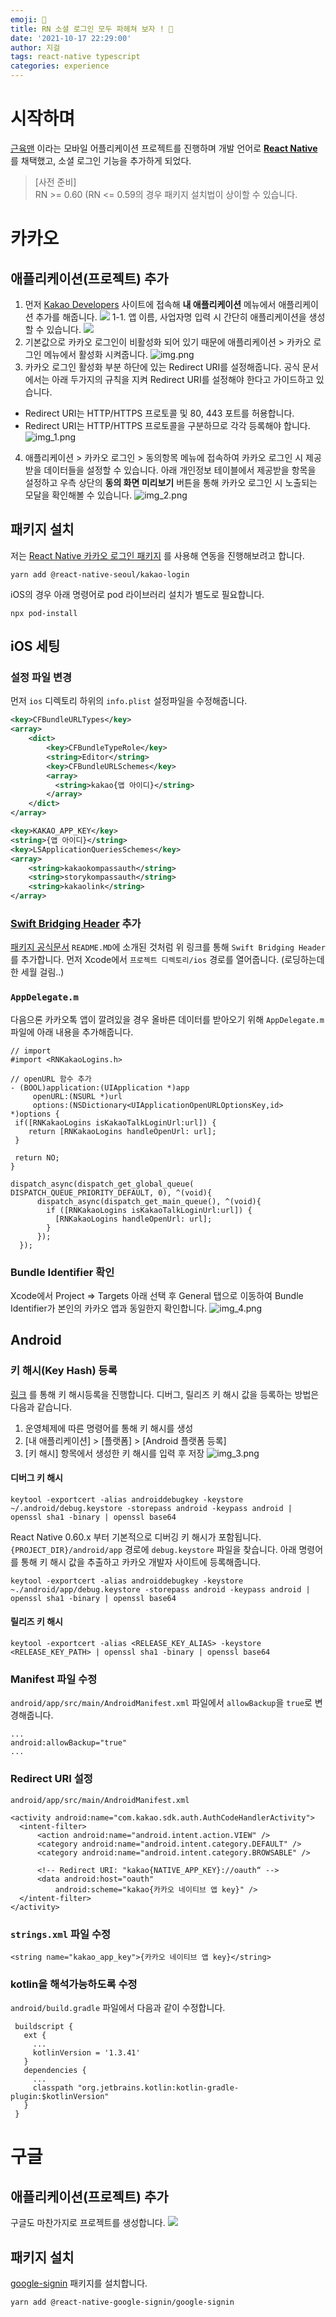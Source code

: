 ```yaml
---
emoji: 💬
title: RN 소셜 로그인 모두 파헤쳐 보자 ! 👀
date: '2021-10-17 22:29:00'
author: 지걸
tags: react-native typescript
categories: experience
---
```

# 시작하며
[근육맨](https://github.com/jiyaaany/muscleman) 이라는 모바일 어플리케이션 프로젝트를 진행하며 개발 언어로 **[React Native](https://reactnative.dev/)** 를 채택했고, 소셜 로그인 기능을 추가하게 되었다.
>[사전 준비]  
RN >= 0.60 (RN <= 0.59의 경우 패키지 설치법이 상이할 수 있습니다.

# 카카오
## 애플리케이션(프로젝트) 추가
1. 먼저 [Kakao Developers](https://developers.kakao.com/) 사이트에 접속해 **내 애플리케이션** 메뉴에서 애플리케이션 추가를 해줍니다.
![](https://images.velog.io/images/jiyaaany/post/827afc82-7c66-46e3-b681-3df37ac7d10f/image.png)
1-1. 앱 이름, 사업자명 입력 시 간단히 애플리케이션을 생성할 수 있습니다.
![](https://images.velog.io/images/jiyaaany/post/4c45871b-1d93-45f3-975b-248f6f8620d4/image.png)
2. 기본값으로 카카오 로그인이 비활성화 되어 있기 때문에 애플리케이션 > 카카오 로그인 메뉴에서 활성화 시켜줍니다.
![img.png](img.png)
3. 카카오 로그인 활성화 부분 하단에 있는 Redirect URI를 설정해줍니다. 공식 문서에서는 아래 두가지의 규칙을 지켜 Redirect URI를 설정해야 한다고 가이드하고 있습니다.
- Redirect URI는 HTTP/HTTPS 프로토콜 및 80, 443 포트를 허용합니다.
- Redirect URI는 HTTP/HTTPS 프로토콜을 구분하므로 각각 등록해야 합니다.
![img_1.png](img_1.png)
4. 애플리케이션 > 카카오 로그인 > 동의항목 메뉴에 접속하여 카카오 로그인 시 제공 받을 데이터들을 설정할 수 있습니다. 아래 개인정보 테이블에서 제공받을 항목을 설정하고 우측 상단의 **동의 화면 미리보기** 버튼을 통해 카카오 로그인 시 노출되는 모달을 확인해볼 수 있습니다.
![img_2.png](img_2.png)

## 패키지 설치
저는 [React Native 카카오 로그인 패키지](https://github.com/react-native-seoul/react-native-kakao-login) 를 사용해 연동을 진행해보려고 합니다.
```
yarn add @react-native-seoul/kakao-login
```
iOS의 경우 아래 명령어로 pod 라이브러리 설치가 별도로 필요합니다.
```
npx pod-install
```
## iOS 세팅
### 설정 파일 변경
먼저 `ios` 디렉토리 하위의 `info.plist` 설정파일을 수정해줍니다.
```xml
<key>CFBundleURLTypes</key>
<array>
    <dict>
        <key>CFBundleTypeRole</key>
        <string>Editor</string>
        <key>CFBundleURLSchemes</key>
        <array>
          <string>kakao{앱 아이디}</string>
        </array>
    </dict>
</array>

<key>KAKAO_APP_KEY</key>
<string>{앱 아이디}</string>
<key>LSApplicationQueriesSchemes</key>
<array>
    <string>kakaokompassauth</string>
    <string>storykompassauth</string>
    <string>kakaolink</string>
</array>
```

### [Swift Bridging Header](https://stackoverflow.com/questions/31716413/xcode-not-automatically-creating-bridging-header) 추가
[패키지 공식문서](https://github.com/react-native-seoul/react-native-kakao-login) `README.MD`에 소개된 것처럼 위 링크를 통해 `Swift Bridging Header`를 추가합니다.
먼저 Xcode에서 `프로젝트 디렉토리/ios` 경로를 열어줍니다. (로딩하는데 한 세월 걸림..)

### `AppDelegate.m`
다음으론 카카오톡 앱이 깔려있을 경우 올바른 데이터를 받아오기 위해 `AppDelegate.m` 파일에 아래 내용을 추가해줍니다. 
```
// import
#import <RNKakaoLogins.h>

// openURL 함수 추가
- (BOOL)application:(UIApplication *)app
     openURL:(NSURL *)url
     options:(NSDictionary<UIApplicationOpenURLOptionsKey,id> *)options {
 if([RNKakaoLogins isKakaoTalkLoginUrl:url]) {
    return [RNKakaoLogins handleOpenUrl: url];
 }

 return NO;
}

dispatch_async(dispatch_get_global_queue( DISPATCH_QUEUE_PRIORITY_DEFAULT, 0), ^(void){
      dispatch_async(dispatch_get_main_queue(), ^(void){
        if ([RNKakaoLogins isKakaoTalkLoginUrl:url]) {
          [RNKakaoLogins handleOpenUrl: url];
        }
      });
  });
```

### Bundle Identifier 확인
Xcode에서 Project => Targets 아래 선택 후 General 탭으로 이동하여 Bundle Identifier가 본인의 카카오 앱과 동일한지 확인합니다.
![img_4.png](img_4.png)

## Android
### 키 해시(Key Hash) 등록
[링크](https://developers.kakao.com/docs/latest/ko/getting-started/sdk-android-v1#key-hash) 를 통해 키 해시등록을 진행합니다. 디버그, 릴리즈 키 해시 값을 등록하는 방법은 다음과 같습니다.
1. 운영체제에 따른 명령어를 통해 키 해시를 생성
2. [내 애플리케이션] > [플랫폼] > [Android 플랫폼 등록]
3. [키 해시] 항목에서 생성한 키 해시를 입력 후 저장
![img_3.png](img_3.png)

#### 디버그 키 해시
```
keytool -exportcert -alias androiddebugkey -keystore ~/.android/debug.keystore -storepass android -keypass android | openssl sha1 -binary | openssl base64
```
React Native 0.60.x 부터 기본적으로 디버깅 키 해시가 포함됩니다. `{PROJECT_DIR}/android/app` 경로에 `debug.keystore` 파일을 찾습니다. 아래 명령어를 통해 키 해시 값을 추출하고 카카오 개발자 사이트에 등록해줍니다.
```
keytool -exportcert -alias androiddebugkey -keystore ~./android/app/debug.keystore -storepass android -keypass android | openssl sha1 -binary | openssl base64
```

#### 릴리즈 키 해시
```
keytool -exportcert -alias <RELEASE_KEY_ALIAS> -keystore <RELEASE_KEY_PATH> | openssl sha1 -binary | openssl base64
```

### Manifest 파일 수정
`android/app/src/main/AndroidManifest.xml` 파일에서 `allowBackup`을 `true`로 변경해줍니다.
```
...
android:allowBackup="true"
...
```

### Redirect URI 설정
`android/app/src/main/AndroidManifest.xml`
```
<activity android:name="com.kakao.sdk.auth.AuthCodeHandlerActivity">
  <intent-filter>
      <action android:name="android.intent.action.VIEW" />
      <category android:name="android.intent.category.DEFAULT" />
      <category android:name="android.intent.category.BROWSABLE" />

      <!-- Redirect URI: "kakao{NATIVE_APP_KEY}://oauth“ -->
      <data android:host="oauth"
          android:scheme="kakao{카카오 네이티브 앱 key}" />
  </intent-filter>
</activity>
```

### `strings.xml` 파일 수정
```
<string name="kakao_app_key">{카카오 네이티브 앱 key}</string>
```

### kotlin을 해석가능하도록 수정
`android/build.gradle` 파일에서 다음과 같이 수정합니다.
```
 buildscript {
   ext {
     ...
     kotlinVersion = '1.3.41'
   }
   dependencies {
     ...
     classpath "org.jetbrains.kotlin:kotlin-gradle-plugin:$kotlinVersion"
   }
 }
```

# 구글
## 애플리케이션(프로젝트) 추가
구글도 마찬가지로 프로젝트를 생성합니다.
![](https://images.velog.io/images/jiyaaany/post/8b093780-b576-48a3-9db4-0c2256337e5c/image.png)

## 패키지 설치
[google-signin](https://github.com/react-native-google-signin/google-signin) 패키지를 설치합니다.
```
yarn add @react-native-google-signin/google-signin
```